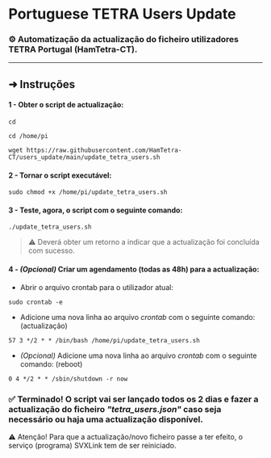 # Portuguese TETRA Users Update

### ⚙️ Automatização da actualização do ficheiro utilizadores TETRA Portugal (HamTetra-CT).

---

## ➜ Instruções

#### 1 - Obter o script de actualização:
```
cd
```
```
cd /home/pi
```
```
wget https://raw.githubusercontent.com/HamTetra-CT/users_update/main/update_tetra_users.sh
```
#### 2 - Tornar o script executável:
```
sudo chmod +x /home/pi/update_tetra_users.sh
```
#### 3 - Teste, agora, o script com o seguinte comando:
```
./update_tetra_users.sh
```
>⚠️ Deverá obter um retorno a indicar que a actualização foi concluída com sucesso.

#### 4 - *(Opcional)* Criar um agendamento (todas as 48h) para a actualização:

+ Abrir o arquivo crontab para o utilizador atual:
```
sudo crontab -e
```
+ Adicione uma nova linha ao arquivo *crontab* com o seguinte comando: (actualização)
```
57 3 */2 * * /bin/bash /home/pi/update_tetra_users.sh
```
+ *(Opcional)* Adicione uma nova linha ao arquivo *crontab* com o seguinte comando: (reboot)
```
0 4 */2 * * /sbin/shutdown -r now
```


### ✅ Terminado! O script vai ser lançado todos os 2 dias e fazer a actualização do ficheiro *"tetra_users.json"* caso seja necessário ou haja uma actualização disponível. 
⚠️ Atenção! Para que a actualização/novo ficheiro passe a ter efeito, o serviço (programa) SVXLink tem de ser reiniciado.
